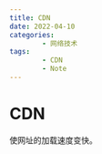 ```yaml
---
title: CDN
date: 2022-04-10
categories:
        - 网络技术
tags:
        - CDN
        - Note
---
```


# CDN

使网址的加载速度变快。
